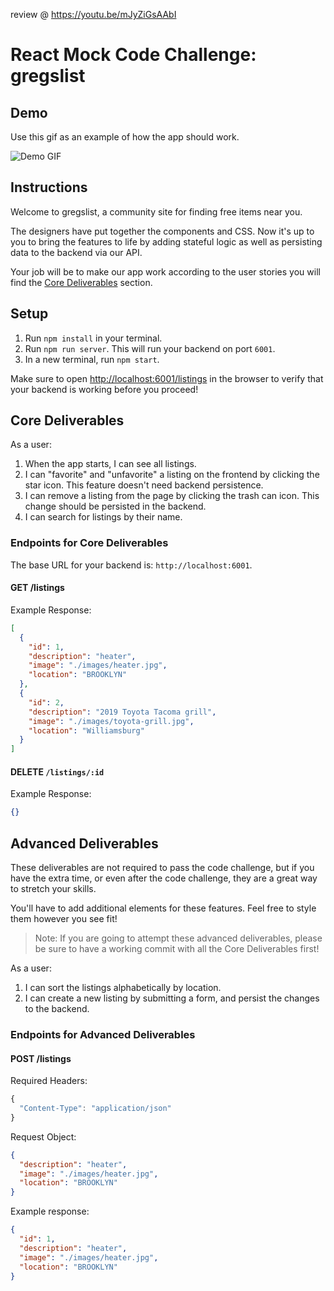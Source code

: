 review @ https://youtu.be/mJyZiGsAAbI

# React Mock Code Challenge: gregslist

## Demo

Use this gif as an example of how the app should work.

![Demo GIF](https://raw.githubusercontent.com/learn-co-curriculum/react-hooks-mock-code-challenge-gregslist/master/demo.gif)

## Instructions

Welcome to gregslist, a community site for finding free items near you.

The designers have put together the components and CSS. Now it's up to you to
bring the features to life by adding stateful logic as well as persisting data
to the backend via our API.

Your job will be to make our app work according to the user stories you will
find the [Core Deliverables](#Core-Deliverables) section.

## Setup

1. Run `npm install` in your terminal.
2. Run `npm run server`. This will run your backend on port `6001`.
3. In a new terminal, run `npm start`.

Make sure to open [http://localhost:6001/listings](http://localhost:6001/listings)
in the browser to verify that your backend is working before you proceed!

## Core Deliverables

As a user:

1. When the app starts, I can see all listings.
2. I can "favorite" and "unfavorite" a listing on the frontend by clicking the
   star icon. This feature doesn't need backend persistence.
3. I can remove a listing from the page by clicking the trash can icon. This
   change should be persisted in the backend.
4. I can search for listings by their name.

### Endpoints for Core Deliverables

The base URL for your backend is: `http://localhost:6001`.

#### GET /listings

Example Response:

```json
[
  {
    "id": 1,
    "description": "heater",
    "image": "./images/heater.jpg",
    "location": "BROOKLYN"
  },
  {
    "id": 2,
    "description": "2019 Toyota Tacoma grill",
    "image": "./images/toyota-grill.jpg",
    "location": "Williamsburg"
  }
]
```

#### DELETE `/listings/:id`

Example Response:

```json
{}
```

## Advanced Deliverables

These deliverables are not required to pass the code challenge, but if you have
the extra time, or even after the code challenge, they are a great way to
stretch your skills.

You'll have to add additional elements for these features. Feel free to style
them however you see fit!

> Note: If you are going to attempt these advanced deliverables, please be sure
> to have a working commit with all the Core Deliverables first!

As a user:

1. I can sort the listings alphabetically by location.
2. I can create a new listing by submitting a form, and persist the changes to
   the backend.

### Endpoints for Advanced Deliverables

#### POST /listings

Required Headers:

```js
{
  "Content-Type": "application/json"
}
```

Request Object:

```json
{
  "description": "heater",
  "image": "./images/heater.jpg",
  "location": "BROOKLYN"
}
```

Example response:

```json
{
  "id": 1,
  "description": "heater",
  "image": "./images/heater.jpg",
  "location": "BROOKLYN"
}
```
